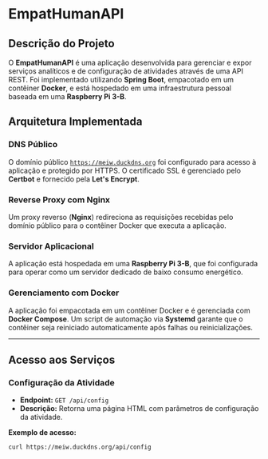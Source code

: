 # EmpatHumanAPI

## Descrição do Projeto
O **EmpatHumanAPI** é uma aplicação desenvolvida para gerenciar e expor serviços analíticos e de configuração de atividades através de uma API REST. Foi implementado utilizando **Spring Boot**, empacotado em um contêiner **Docker**, e está hospedado em uma infraestrutura pessoal baseada em uma **Raspberry Pi 3-B**.

## Arquitetura Implementada

### DNS Público
O domínio público [`https://meiw.duckdns.org`](https://meiw.duckdns.org) foi configurado para acesso à aplicação e protegido por HTTPS. O certificado SSL é gerenciado pelo **Certbot** e fornecido pela **Let's Encrypt**.

### Reverse Proxy com Nginx
Um proxy reverso (**Nginx**) redireciona as requisições recebidas pelo domínio público para o contêiner Docker que executa a aplicação.

### Servidor Aplicacional
A aplicação está hospedada em uma **Raspberry Pi 3-B**, que foi configurada para operar como um servidor dedicado de baixo consumo energético.

### Gerenciamento com Docker
A aplicação foi empacotada em um contêiner Docker e é gerenciada com **Docker Compose**. Um script de automação via **Systemd** garante que o contêiner seja reiniciado automaticamente após falhas ou reinicializações.

---

## Acesso aos Serviços

### Configuração da Atividade
- **Endpoint:** `GET /api/config`  
- **Descrição:** Retorna uma página HTML com parâmetros de configuração da atividade.  

**Exemplo de acesso:**  
```bash
curl https://meiw.duckdns.org/api/config
